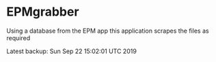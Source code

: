 # EPMgrabber
Using a database from the EPM app this application scrapes the files as required


Latest backup: Sun Sep 22 15:02:01 UTC 2019
